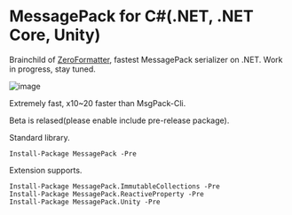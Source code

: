 MessagePack for C#(.NET, .NET Core, Unity)
===
Brainchild of [ZeroFormatter](https://github.com/neuecc/ZeroFormatter/), fastest MessagePack serializer on .NET.
Work in progress, stay tuned.

![image](https://cloud.githubusercontent.com/assets/46207/23337257/9bf22222-fc2a-11e6-888f-20d0451a526e.png)

Extremely fast, x10~20 faster than MsgPack-Cli.

Beta is relased(please enable include pre-release package).

Standard library.

```
Install-Package MessagePack -Pre
```

Extension supports.

```
Install-Package MessagePack.ImmutableCollections -Pre
Install-Package MessagePack.ReactiveProperty -Pre
Install-Package MessagePack.Unity -Pre
```